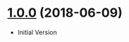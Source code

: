<a name="1.0.0"></a>

# [1.0.0](https://github.com/Shinigami92/procedural-space/compare/v1.0.0...v1.0.0) (2018-06-09)

-   Initial Version
